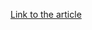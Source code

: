 [Link to the article](https://thehackernews.com/2025/10/astaroth-banking-trojan-abuses-github.html)
